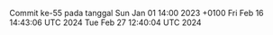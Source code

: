 Commit ke-55 pada tanggal Sun Jan 01 14:00 2023 +0100
Fri Feb 16 14:43:06 UTC 2024
Tue Feb 27 12:40:04 UTC 2024
